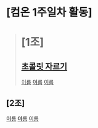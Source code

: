 # [컴온 1주일차 활동]

> # [1조]
>
> ## [초콜릿 자르기](https://www.acmicpc.net/problem/2163)
>
> [이름](문제주소) [이름](문제주소) [이름](문제주소)

## [2조]

[이름](문제주소) [이름](문제주소) [이름](문제주소)
